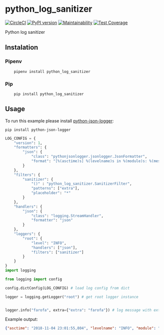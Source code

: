 # python_log_sanitizer

[![CircleCI](https://circleci.com/gh/rai200890/python-log-sanitizer.svg?style=svg&circle-token=da7071836f491385a780fb92fc015ebdd1da8569)](https://circleci.com/gh/rai200890/python-log-sanitizer)
[![PyPI version](https://badge.fury.io/py/python-log-sanitizer.svg)](https://badge.fury.io/py/python-log-sanitizer)
[![Maintainability](https://api.codeclimate.com/v1/badges/07aeb29594b05405ddd5/maintainability)](https://codeclimate.com/github/rai200890/python-log-sanitizer/maintainability)
[![Test Coverage](https://api.codeclimate.com/v1/badges/07aeb29594b05405ddd5/test_coverage)](https://codeclimate.com/github/rai200890/python-log-sanitizer/test_coverage)

Python log sanitizer

## Instalation

### Pipenv

```
    pipenv install python_log_sanitizer 
```

### Pip

```
    pip install python_log_sanitizer 
```

## Usage

To run this example please install [python-json-logger](https://github.com/madzak/python-json-logger):

```pip
pip install python-json-logger
```

```python
LOG_CONFIG = {
    "version": 1,
    "formatters": {
        "json": {
            "class": "pythonjsonlogger.jsonlogger.JsonFormatter",
            "format": "[%(asctime)s] %(levelname)s in %(module)s: %(message)s"
        }
    },
    "filters": {
        "sanitizer": {
            "()" : "python_log_sanitizer.SanitizerFilter",
            "patterns": ["extra"],
            "placeholder": "*"
        }
    },
    "handlers": {
        "json": {
            "class": "logging.StreamHandler",
            "formatter": "json"
        }
    },
    "loggers": {
        "root": {
            "level": "INFO",
            "handlers": ["json"],
            "filters": ["sanitizer"]
        }
    }
}
import logging

from logging import config

config.dictConfig(LOG_CONFIG) # load log config from dict

logger = logging.getLogger("root") # get root logger instance


logger.info("farofa", extra={"extra": "farofa"}) # log message with extra arguments  
```

Example output:

```json
{"asctime": "2018-11-04 23:01:55,804", "levelname": "INFO", "module": "<ipython-input-8-f8c68848bfbe>", "message": "farofa", "extra": "*"}
```